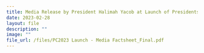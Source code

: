 ```yaml
---
title: Media Release by President Halimah Yacob at Launch of Presidents Challenge 2023
date: 2023-02-28
layout: file
description: ""
image: ""
file_url: /files/PC2023 Launch - Media Factsheet_Final.pdf
---
```




